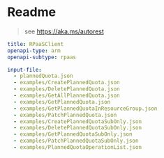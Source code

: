 # Readme

> see https://aka.ms/autorest

```yaml
title: RPaaSClient
openapi-type: arm
openapi-subtype: rpaas
```

```yaml $(tag) == '2022-08-22-privatepreview'
input-file:
  - plannedQuota.json
  - examples/CreatePlannedQuota.json
  - examples/DeletePlannedQuota.json
  - examples/GetAllPlannedQuota.json
  - examples/GetPlannedQuota.json
  - examples/GetPlannedQuotaInResourceGroup.json
  - examples/PatchPlannedQuota.json
  - examples/CreatePlannedQuotaSubOnly.json
  - examples/DeletePlannedQuotaSubOnly.json
  - examples/GetPlannedQuotaSubOnly.json
  - examples/PatchPlannedQuotaSubOnly.json
  - examples/PlannedQuotaOperationList.json
```
